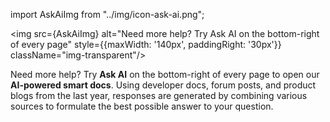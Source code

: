 import AskAiImg from "../img/icon-ask-ai.png";

<div class="banner-column-container">
<div class="banner-column-left" style={{flex: '0.5'}}>

<img src={AskAiImg} alt="Need more help? Try Ask AI on the bottom-right of every page" style={{maxWidth: '140px', paddingRight: '30px'}} className="img-transparent"/>

</div>
<div class="banner-column-right">

Need more help? Try **Ask AI** on the bottom-right of every page to open our **AI-powered smart docs**. Using developer docs, forum posts, and product blogs from the last year, responses are generated by combining various sources to formulate the best possible answer to your question.

</div>
</div>
